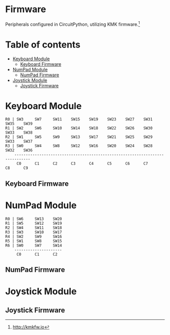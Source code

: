 # Firmware
Peripherals configured in CircuitPython, utilizing KMK firmware.[^1]

Table of contents
=================

<!--ts-->
   * [Keyboard Module](#Keyboard-Module)
      * [Keyboard Firmware](#Keyboard-Firmware)
   * [NumPad Module](#NumPad-Module)
      * [NumPad Firmware](#NumPad-Firmware)
   * [Joystick Module](#Joystick-Module)
      * [Joystick Firmware](#Joystick-Firmware)
<!--te-->


Keyboard Module
===============

```
R0 | SW3     SW7     SW11    SW15    SW19    SW23    SW27    SW31    SW35    SW39
R1 | SW2     SW6     SW10    SW14    SW18    SW22    SW26    SW30    SW33    SW38
R2 | SW1     SW5     SW9     SW13    SW17    SW21    SW25    SW29    SW33    SW37
R3 | SW0     SW4     SW8     SW12    SW16    SW20    SW24    SW28    SW32    SW36
    -----------------------------------------------------------------------------
     C0      C1      C2      C3      C4      C5      C6      C7      C8      C9
```
Keyboard Firmware
-----------------

NumPad Module
=============

```
R0 | SW6     SW13    SW20 
R1 | SW5     SW12    SW19
R2 | SW4     SW11    SW18
R3 | SW3     SW10    SW17
R4 | SW2     SW9     SW16
R5 | SW1     SW8     SW15
R6 | SW0     SW7     SW14
    ---------------------
     C0      C1      C2
```

NumPad Firmware
---------------

Joystick Module
===============

Joystick Firmware
-----------------

[^1]: http://kmkfw.io
